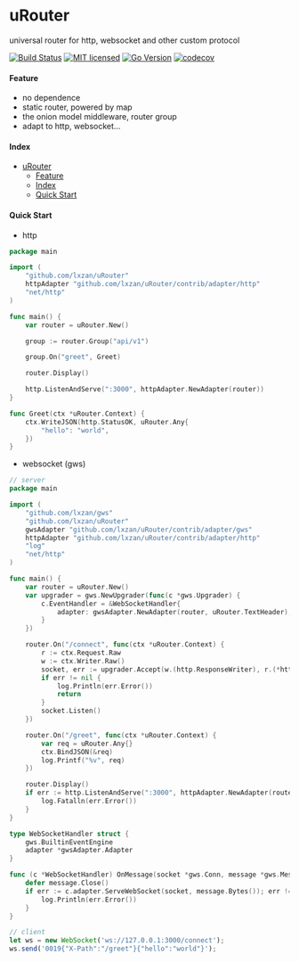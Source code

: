 # uRouter
universal router for http, websocket and other custom protocol

[![Build Status][1]][2] [![MIT licensed][3]][4] [![Go Version][5]][6] [![codecov][7]][8]

[1]: https://github.com/lxzan/uRouter/workflows/Go%20Test/badge.svg?branch=main

[2]: https://github.com/lxzan/uRouter/actions?query=branch%3Amain

[3]: https://img.shields.io/badge/license-MIT-blue.svg

[4]: LICENSE

[5]: https://img.shields.io/badge/go-%3E%3D1.16-30dff3?style=flat-square&logo=go

[6]: https://github.com/lxzan/uRouter

[7]: https://codecov.io/gh/lxzan/uRouter/branch/main/graph/badge.svg?token=0Tx9xH9Lvd

[8]: https://codecov.io/gh/lxzan/uRouter


#### Feature
- no dependence
- static router, powered by map
- the onion model middleware, router group 
- adapt to http, websocket...

#### Index
- [uRouter](#urouter)
  - [Feature](#feature)
  - [Index](#index)
  - [Quick Start](#quick-start)
  
#### Quick Start

- http
```go
package main

import (
	"github.com/lxzan/uRouter"
	httpAdapter "github.com/lxzan/uRouter/contrib/adapter/http"
	"net/http"
)

func main() {
	var router = uRouter.New()

	group := router.Group("api/v1")

	group.On("greet", Greet)

	router.Display()

	http.ListenAndServe(":3000", httpAdapter.NewAdapter(router))
}

func Greet(ctx *uRouter.Context) {
	ctx.WriteJSON(http.StatusOK, uRouter.Any{
		"hello": "world",
	})
}

```

- websocket (gws)
```go
// server
package main

import (
	"github.com/lxzan/gws"
	"github.com/lxzan/uRouter"
	gwsAdapter "github.com/lxzan/uRouter/contrib/adapter/gws"
	httpAdapter "github.com/lxzan/uRouter/contrib/adapter/http"
	"log"
	"net/http"
)

func main() {
	var router = uRouter.New()
	var upgrader = gws.NewUpgrader(func(c *gws.Upgrader) {
		c.EventHandler = &WebSocketHandler{
			adapter: gwsAdapter.NewAdapter(router, uRouter.TextHeader),
		}
	})

	router.On("/connect", func(ctx *uRouter.Context) {
		r := ctx.Request.Raw
		w := ctx.Writer.Raw()
		socket, err := upgrader.Accept(w.(http.ResponseWriter), r.(*http.Request))
		if err != nil {
			log.Println(err.Error())
			return
		}
		socket.Listen()
	})

	router.On("/greet", func(ctx *uRouter.Context) {
		var req = uRouter.Any{}
		ctx.BindJSON(&req)
		log.Printf("%v", req)
	})

	router.Display()
	if err := http.ListenAndServe(":3000", httpAdapter.NewAdapter(router)); err != nil {
		log.Fatalln(err.Error())
	}
}

type WebSocketHandler struct {
	gws.BuiltinEventEngine
	adapter *gwsAdapter.Adapter
}

func (c *WebSocketHandler) OnMessage(socket *gws.Conn, message *gws.Message) {
	defer message.Close()
	if err := c.adapter.ServeWebSocket(socket, message.Bytes()); err != nil {
		log.Println(err.Error())
	}
}
```

```js
// client
let ws = new WebSocket('ws://127.0.0.1:3000/connect');
ws.send('0019{"X-Path":"/greet"}{"hello":"world"}');
```
